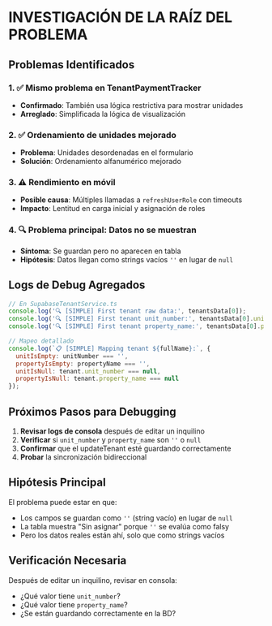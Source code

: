# INVESTIGACIÓN DE LA RAÍZ DEL PROBLEMA

## Problemas Identificados

### 1. ✅ Mismo problema en TenantPaymentTracker
- **Confirmado**: También usa lógica restrictiva para mostrar unidades
- **Arreglado**: Simplificada la lógica de visualización

### 2. ✅ Ordenamiento de unidades mejorado
- **Problema**: Unidades desordenadas en el formulario
- **Solución**: Ordenamiento alfanumérico mejorado

### 3. ⚠️ Rendimiento en móvil
- **Posible causa**: Múltiples llamadas a `refreshUserRole` con timeouts
- **Impacto**: Lentitud en carga inicial y asignación de roles

### 4. 🔍 Problema principal: Datos no se muestran
- **Síntoma**: Se guardan pero no aparecen en tabla
- **Hipótesis**: Datos llegan como strings vacíos `''` en lugar de `null`

## Logs de Debug Agregados

```javascript
// En SupabaseTenantService.ts
console.log('🔍 [SIMPLE] First tenant raw data:', tenantsData[0]);
console.log('🔍 [SIMPLE] First tenant unit_number:', tenantsData[0].unit_number);
console.log('🔍 [SIMPLE] First tenant property_name:', tenantsData[0].property_name);

// Mapeo detallado
console.log(`📋 [SIMPLE] Mapping tenant ${fullName}:`, {
  unitIsEmpty: unitNumber === '',
  propertyIsEmpty: propertyName === '',
  unitIsNull: tenant.unit_number === null,
  propertyIsNull: tenant.property_name === null
});
```

## Próximos Pasos para Debugging

1. **Revisar logs de consola** después de editar un inquilino
2. **Verificar** si `unit_number` y `property_name` son `''` o `null`
3. **Confirmar** que el updateTenant esté guardando correctamente
4. **Probar** la sincronización bidireccional

## Hipótesis Principal

El problema puede estar en que:
- Los campos se guardan como `''` (string vacío) en lugar de `null`
- La tabla muestra "Sin asignar" porque `''` se evalúa como falsy
- Pero los datos reales están ahí, solo que como strings vacíos

## Verificación Necesaria

Después de editar un inquilino, revisar en consola:
- ¿Qué valor tiene `unit_number`?
- ¿Qué valor tiene `property_name`?
- ¿Se están guardando correctamente en la BD?